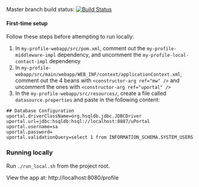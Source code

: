 Master branch build status: [![Build Status](https://travis-ci.org/UW-Madison-DoIT/my-profile.svg?branch=master)](https://travis-ci.org/UW-Madison-DoIT/my-profile)

#### First-time setup

Follow these steps before attempting to run locally:
1. In `my-profile-webapp/src/pom.xml`, comment out the `my-profile-middleware-impl` dependency, and uncomment the `my-profile-local-contact-impl` dependency
2. In `my-profile-webapp/src/main/webapp/WEB_INF/context/applicationContext.xml`, comment out the 4 beans with `<constructor-arg ref="mw" />` and uncomment the ones with `<constructor-arg ref="uportal" />`
3. In the `my-profile-webapp/src/resources/`, create a file called `datasource.properties` and paste in the following content:
```
## Database Configuration
uportal.driverClassName=org.hsqldb.jdbc.JDBCDriver
uportal.url=jdbc:hsqldb:hsql://localhost:8887/uPortal
uportal.username=sa
uportal.password=
uportal.validationQuery=select 1 from INFORMATION_SCHEMA.SYSTEM_USERS
```

### Running locally

Run `./run_local.sh` from the project root.

View the app at: http://localhost:8080/profile




